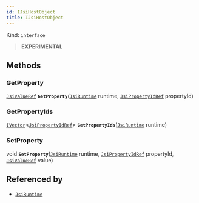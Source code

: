 ```yaml
---
id: IJsiHostObject
title: IJsiHostObject
---
```


Kind: `interface`



> **EXPERIMENTAL**



## Methods
### GetProperty
[`JsiValueRef`](JsiValueRef) **`GetProperty`**([`JsiRuntime`](JsiRuntime) runtime, [`JsiPropertyIdRef`](JsiPropertyIdRef) propertyId)



### GetPropertyIds
[`IVector`](https://docs.microsoft.com/uwp/api/Windows.Foundation.Collections.IVector-1)<[`JsiPropertyIdRef`](JsiPropertyIdRef)> **`GetPropertyIds`**([`JsiRuntime`](JsiRuntime) runtime)



### SetProperty
void **`SetProperty`**([`JsiRuntime`](JsiRuntime) runtime, [`JsiPropertyIdRef`](JsiPropertyIdRef) propertyId, [`JsiValueRef`](JsiValueRef) value)






## Referenced by
- [`JsiRuntime`](JsiRuntime)
